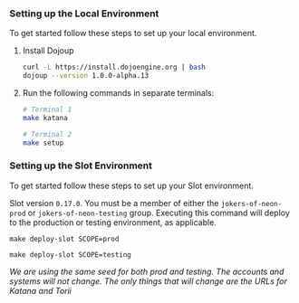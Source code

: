 ### Setting up the Local Environment

To get started follow these steps to set up your local environment.

1. Install Dojoup
    ```bash
    curl -L https://install.dojoengine.org | bash
    dojoup --version 1.0.0-alpha.13
    ```

2. Run the following commands in separate terminals:

    ```bash
    # Terminal 1
    make katana
    ```

    ```bash
    # Terminal 2
    make setup
    ```
### Setting up the Slot Environment

To get started follow these steps to set up your Slot environment.

Slot version `0.17.0`. 
You must be a member of either the `jokers-of-neon-prod` or `jokers-of-neon-testing` group. Executing this command will deploy to the production or testing environment, as applicable.

`make deploy-slot SCOPE=prod`

`make deploy-slot SCOPE=testing`

_We are using the same seed for both prod and testing. The accounts and systems will not change. The only things that will change are the URLs for Katana and Torii_
